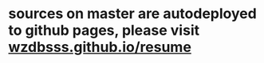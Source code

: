 # sources on master are autodeployed to github pages, please visit [wzdbsss.github.io/resume](https://wzdbsss.github.io/resume/index.html) 
